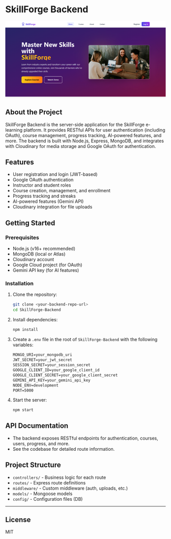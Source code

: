# SkillForge Backend

![Project Screenshot](./screenshot-backend.png)

## About the Project
SkillForge Backend is the server-side application for the SkillForge e-learning platform. It provides RESTful APIs for user authentication (including OAuth), course management, progress tracking, AI-powered features, and more. The backend is built with Node.js, Express, MongoDB, and integrates with Cloudinary for media storage and Google OAuth for authentication.

## Features
- User registration and login (JWT-based)
- Google OAuth authentication
- Instructor and student roles
- Course creation, management, and enrollment
- Progress tracking and streaks
- AI-powered features (Gemini API)
- Cloudinary integration for file uploads

## Getting Started

### Prerequisites
- Node.js (v16+ recommended)
- MongoDB (local or Atlas)
- Cloudinary account
- Google Cloud project (for OAuth)
- Gemini API key (for AI features)

### Installation
1. Clone the repository:
   ```sh
   git clone <your-backend-repo-url>
   cd SkillForge-Backend
   ```
2. Install dependencies:
   ```sh
   npm install
   ```
3. Create a `.env` file in the root of `SkillForge-Backend` with the following variables:
   ```env
   MONGO_URI=your_mongodb_uri
   JWT_SECRET=your_jwt_secret
   SESSION_SECRET=your_session_secret
   GOOGLE_CLIENT_ID=your_google_client_id
   GOOGLE_CLIENT_SECRET=your_google_client_secret
   GEMINI_API_KEY=your_gemini_api_key
   NODE_ENV=development
   PORT=5000
   ```
4. Start the server:
   ```sh
   npm start
   ```

## API Documentation
- The backend exposes RESTful endpoints for authentication, courses, users, progress, and more.
- See the codebase for detailed route information.

## Project Structure
- `controllers/` - Business logic for each route
- `routes/` - Express route definitions
- `middleware/` - Custom middleware (auth, uploads, etc.)
- `models/` - Mongoose models
- `config/` - Configuration files (DB)



---

## License
MIT 